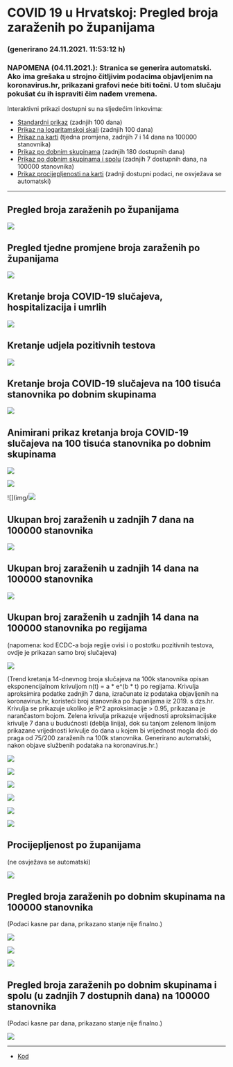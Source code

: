 # COVID 19 u Hrvatskoj: Pregled broja zaraženih po županijama

### (generirano 24.11.2021. 11:53:12 h)

### NAPOMENA (04.11.2021.): Stranica se generira automatski. Ako ima grešaka u strojno čitljivim podacima objavljenim na koronavirus.hr, prikazani grafovi neće biti točni. U tom slučaju pokušat ću ih ispraviti čim nađem vremena.

Interaktivni prikazi dostupni su na sljedećim linkovima:

- [Standardni prikaz](html/index.html) (zadnjih 100 dana)
- [Prikaz na logaritamskoj skali](html/index_log.html) (zadnjih 100 dana)
- [Prikaz na karti](html/index_map.html) (tjedna promjena, zadnjih 7 i 14 dana na 100000 stanovnika)
- [Prikaz po dobnim skupinama](html/index_per_age.html) (zadnjih 180 dostupnih dana)
- [Prikaz po dobnim skupinama i spolu](html/index_pyramid.html) (zadnjih 7 dostupnih dana, na 100000 stanovnika)
- [Prikaz procijepljenosti na karti](html/index_vaccination.html) (zadnji dostupni podaci, ne osvježava se automatski)

-----

## Pregled broja zaraženih po županijama

![](img/2021_11_23_line_plots.png)

## Pregled tjedne promjene broja zaraženih po županijama

![](img/2021_11_23_map.png)

## Kretanje broja COVID-19 slučajeva, hospitalizacija i umrlih

![](img/2021_11_23_cases_hospitalisations_deaths.png)

## Kretanje udjela pozitivnih testova

![](img/2021_11_23_percentage_positive_tests.png)

## Kretanje broja COVID-19 slučajeva na 100 tisuća stanovnika po dobnim skupinama

![](img/2021_11_23_cases_per_age_group_lines.png)

## Animirani prikaz kretanja broja COVID-19 slučajeva na 100 tisuća stanovnika po dobnim skupinama

![](img/2021_11_23anim_aug_1200.gif)

![](img/anim_cases_2021_11_23_vs_2020.gif)

![](img/![](img/anim_counties_1920.gif)

## Ukupan broj zaraženih u zadnjih 7 dana na 100000 stanovnika

![](img/2021_11_23_map_7_day_per_100k.png)

## Ukupan broj zaraženih u zadnjih 14 dana na 100000 stanovnika

![](img/2021_11_23_map_14_day_per_100k.png)

## Ukupan broj zaraženih u zadnjih 14 dana na 100000 stanovnika po regijama

(napomena: kod ECDC-a boja regije ovisi i o postotku pozitivnih testova, ovdje je prikazan samo broj slučajeva)

![](img/2021_11_23_map_14_day_per_100k_region.png)

(Trend kretanja 14-dnevnog broja slučajeva na 100k stanovnika opisan eksponencijalnom krivuljom n(t) = a * e^(b * t) po regijama. Krivulja aproksimira podatke zadnjih 7 dana, izračunate iz podataka objavljenih na koronavirus.hr, koristeći broj stanovnika po županijama iz 2019. s dzs.hr. Krivulja se prikazuje ukoliko je R^2 aproksimacije > 0.95, prikazana je narančastom bojom. Zelena krivulja prikazuje vrijednosti aproksimacijske krivulje 7 dana u budućnosti (deblja linija), dok su tanjom zelenom linijom prikazane vrijednosti krivulje do dana u kojem bi vrijednost mogla doći do praga od 75/200 zaraženih na 100k stanovnika. Generirano automatski, nakon objave službenih podataka na koronavirus.hr.)

![](img/2021_11_23_current_Jadranska_Hrvatska.png)

![](img/2021_11_23_current_Panonska_Hrvatska.png)

![](img/2021_11_23_current_Grad_Zagreb.png)

![](img/2021_11_23_current_Sjeverna_Hrvatska.png)

![](img/2021_11_23_current_Republika_Hrvatska.png)

![](img/2021_11_23_cases_hospitalisations_deaths_Republika_Hrvatska.png)

## Procijepljenost po županijama

(ne osvježava se automatski)

![](img/2021_11_23_vaccination.png)

## Pregled broja zaraženih po dobnim skupinama na 100000 stanovnika

(Podaci kasne par dana, prikazano stanje nije finalno.)

![](img/2021_11_23_per_age_group.png)

![](img/2021_11_23_per_age_group_all_0.png)

![](img/2021_11_23_per_age_group_all_1.png)

## Pregled broja zaraženih po dobnim skupinama i spolu (u zadnjih 7 dostupnih dana) na 100000 stanovnika

(Podaci kasne par dana, prikazano stanje nije finalno.)

![](img/2021_11_23_pyramid.png)

-----

- [Kod](https://github.com/ppalasek/covid_plots_croatia)

